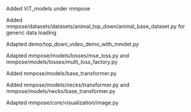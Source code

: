 Added ViT_models under mmpose

Added mmpose/datasets/datasets/animal_top_down/animal_base_dataset.py for generic data loading

Adapted demo/top_down_video_demo_with_mmdet.py

Adapted mmpose/models/losses/mse_loss.py and mmpose/models/losses/multi_loss_factory.py

Added mmpose/models/base_transformer.py

Added mmpose/models/necks/transformer.py and mmpose/models/necks/base_transformer.py

Adapted mmpose/core/visualization/image.py
